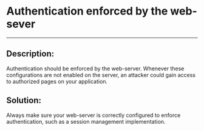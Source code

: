 # Authentication enforced by the web-sever
-------

## Description:

Authentication should be enforced by the web-server. Whenever these configurations are
not enabled on the server, an attacker could gain access to authorized
pages on your application.

## Solution:

Always make sure your web-server is correctly configured to enforce authentication,
such as a session management implementation.
